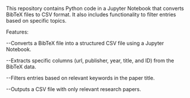 This repository contains Python code in a Jupyter Notebook that converts BibTeX files to CSV format. It also includes functionality to filter entries based on specific topics.

Features:

--Converts a BibTeX file into a structured CSV file using a Jupyter Notebook.

--Extracts specific columns (url, publisher, year, title, and ID) from the BibTeX data.

--Filters entries based on relevant keywords in the paper title.

--Outputs a CSV file with only relevant research papers.
